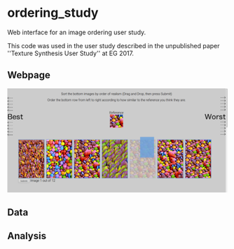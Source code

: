 # ordering_study
Web interface for an image ordering user study.

This code was used in the user study described in the unpublished paper ''Texture Synthesis User Study'' at EG 2017.

## Webpage

![screenshot](https://github.com/mrmartin/ordering_study/raw/master/screenshot.png)

## Data

## Analysis

